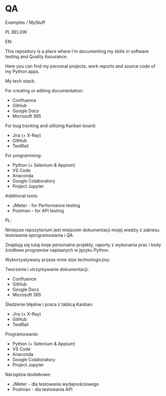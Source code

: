 # QA
Examples / MyStuff

PL BELOW


EN:

This repository is a place where I'm documenting my skills in software testing and Quality Assurance.

Here you can find my personal projects, work reports and source code of my Python apps.

My tech stack:

  For creating or editing documentation:
  - Confluence
  - GitHub
  - Google Docs
  - Microsoft 365

  For bug tracking and utilizing Kanban board:
  - Jira (+ X-Ray)
  - GitHub
  - TestRail

  For programming:
  - Python (+ Selenium & Appium)
  - VS Code
  - Anaconda
  - Google Colaboratory
  - Project Jupyter

  Additional tools:
  - JMeter - for Performance testing
  - Postman - for API testing




PL:

Niniejsze repozytorium jest miejscem dokumentacji mojej wiedzy z zakresu testowania oprogramowania i QA.

Znajdują się tutaj moje personalne projekty, raporty z wykonania prac i kody źródłowe programów napisanych w języku Python.

Wykorzystywany przeze mnie stos technologiczny:

  Tworzenie i utrzymywanie dokumentacji:
  - Confluence
  - GitHub
  - Google Docs
  - Microsoft 365

  Śledzenie błędów i praca z tablicą Kanban:
  - Jira (+ X-Ray)
  - GitHub
  - TestRail

  Programowanie:
  - Python (+ Selenium & Appium)
  - VS Code
  - Anaconda
  - Google Colaboratory
  - Project Jupyter

  Narzędzia dodatkowe:
  - JMeter - dla testowania wydajnościowego
  - Postman - dla testowania API
